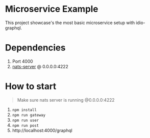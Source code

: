 # Microservice Example
This project showcase's the most basic microservice setup with idio-graphql.

# Dependencies
1. Port 4000
2. [nats-server](https://github.com/nats-io/nats-server) @ 0.0.0.0:4222

# How to start
> Make sure nats server is running @0.0.0.0:4222

1. `npm install`
2. `npm run gateway`
3. `npm run user`
4. `npm run post`
5. http://localhost:4000/graphql
